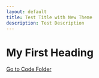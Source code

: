 ```yaml
---
layout: default
title: Test Title with New Theme
description: Test Description
---
```


# My First Heading

[Go to Code Folder](/code/index.md)
